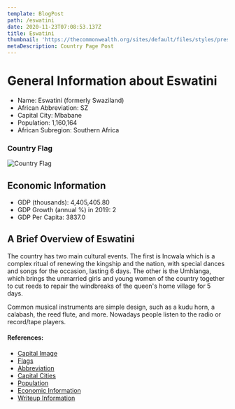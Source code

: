 ```yaml
---
template: BlogPost
path: /eswatini
date: 2020-11-23T07:08:53.137Z
title: Eswatini
thumbnail: 'https://thecommonwealth.org/sites/default/files/styles/press_release_large/public/images/hero/mbabane-city-aritcle.jpg?itok=qgJWwI9C'
metaDescription: Country Page Post
---
```


# General Information about Eswatini

- Name: Eswatini (formerly Swaziland)
- African Abbreviation: SZ
- Capital City: Mbabane
- Population: 1,160,164
- African Subregion: Southern Africa

### Country Flag
![Country Flag](https://raw.githubusercontent.com/hjnilsson/country-flags/master/png1000px/sz.png)

## Economic Information
 - GDP (thousands): 4,405,405.80
 - GDP Growth (annual %) in 2019: 2
 - GDP Per Capita: 3837.0

## A Brief Overview of Eswatini
The country has two main cultural events. The first is Incwala which is a complex ritual of renewing the kingship and the nation, with special dances and songs for the occasion, lasting 6 days. The other is the Umhlanga, which brings the unmarried girls and young women of the country together to cut reeds to repair the windbreaks of the queen's home village for 5 days.

Common musical instruments are simple design, such as a kudu horn, a calabash, the reed flute, and more. Nowadays people listen to the radio or record/tape players.

#### References:
- [Capital Image](https://thecommonwealth.org/sites/default/files/styles/press_release_large/public/images/hero/mbabane-city-aritcle.jpg?itok=qgJWwI9C)
- [Flags](https://github.com/hjnilsson/country-flags)
- [Abbreviation](https://planetarynames.wr.usgs.gov/Abbreviations)
- [Capital Cities](https://www.nationsonline.org/oneworld/capitals_africa.htm)
- [Population](https://www.worldometers.info/population/countries-in-africa-by-population/)
- [Economic Information](https://data.worldbank.org/)
- [Writeup Information](https://www.britannica.com/place/Eswatini/Cultural-life)

